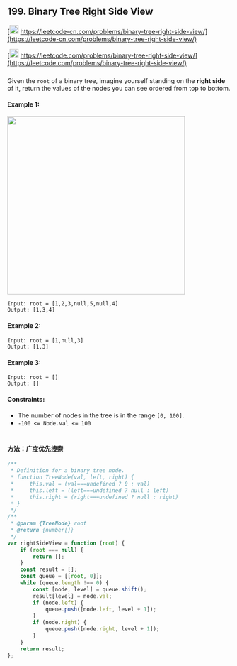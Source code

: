 ## 199. Binary Tree Right Side View

[<img src="https://static.leetcode-cn.com/cn-mono-assets/production/assets/logo-dark-cn.c42314a8.svg" height="20" /> https://leetcode-cn.com/problems/binary-tree-right-side-view/](https://leetcode-cn.com/problems/binary-tree-right-side-view/)

[<img src="https://assets.leetcode.com/static_assets/public/webpack_bundles/images/logo-dark.e99485d9b.svg" height="20"/> https://leetcode.com/problems/binary-tree-right-side-view/](https://leetcode.com/problems/binary-tree-right-side-view/)

###

Given the `root` of a binary tree, imagine yourself standing on the **right side** of it, return the values of the nodes you can see ordered from top to bottom.

#### Example 1:

<img src="https://assets.leetcode.com/uploads/2021/02/14/tree.jpg" width="401" />

```
Input: root = [1,2,3,null,5,null,4]
Output: [1,3,4]
```

#### Example 2:

```
Input: root = [1,null,3]
Output: [1,3]
```

#### Example 3:

```
Input: root = []
Output: []
```

#### Constraints:

-   The number of nodes in the tree is in the range `[0, 100]`.
-   `-100 <= Node.val <= 100`

#

#### 方法：广度优先搜索

```js
/**
 * Definition for a binary tree node.
 * function TreeNode(val, left, right) {
 *     this.val = (val===undefined ? 0 : val)
 *     this.left = (left===undefined ? null : left)
 *     this.right = (right===undefined ? null : right)
 * }
 */
/**
 * @param {TreeNode} root
 * @return {number[]}
 */
var rightSideView = function (root) {
    if (root === null) {
        return [];
    }
    const result = [];
    const queue = [[root, 0]];
    while (queue.length !== 0) {
        const [node, level] = queue.shift();
        result[level] = node.val;
        if (node.left) {
            queue.push([node.left, level + 1]);
        }
        if (node.right) {
            queue.push([node.right, level + 1]);
        }
    }
    return result;
};
```

